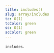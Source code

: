 ```yaml
---
title: includes()
slug: array/includes
tc: O(1)
tcColor: green
sc: O(1)
scColor: green
---
```

`includes`.